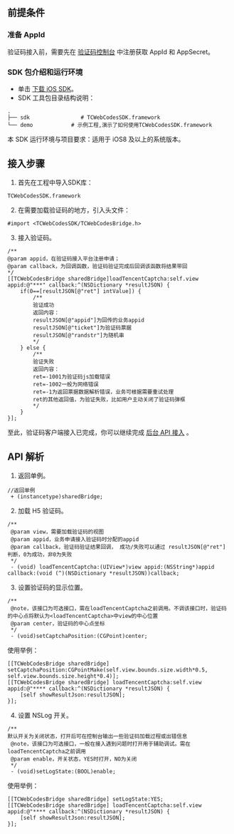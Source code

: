 ## 前提条件
### 准备 AppId
验证码接入前，需要先在 [验证码控制台](https://console.cloud.tencent.com/captcha) 中注册获取 AppId 和 AppSecret。
### SDK 包介绍和运行环境
- 单击 [下载 iOS SDK]()。
- SDK 工具包目录结构说明：
```
.
├── sdk                # TCWebCodesSDK.framework
└── demo            # 示例工程,演示了如何使用TCWebCodesSDK.framework
```
本 SDK 运行环境与项目要求：适用于 iOS8 及以上的系统版本。

## 接入步骤
1. 首先在工程中导入SDK库：
```
TCWebCodesSDK.framework
```
2. 在需要加载验证码的地方，引入头文件：
```
#import <TCWebCodesSDK/TCWebCodesBridge.h>
```
3. 接入验证码。
```
/**
@param appid，在验证码接入平台注册申请；
@param callback，为回调函数，验证码验证完成后回调该函数将结果带回
*/
[[TCWebCodesBridge sharedBridge]loadTencentCaptcha:self.view appid:@"***" callback:^(NSDictionary *resultJSON) {
    if(0==[resultJSON[@"ret"] intValue]) {
        /**
        验证成功
        返回内容：
        resultJSON[@"appid"]为回传的业务appid
        resultJSON[@"ticket"]为验证码票据
        resultJSON[@"randstr"]为随机串
        */
    } else {
        /**
        验证失败
        返回内容：
        ret=-1001为验证码js加载错误
        ret=-1002一般为网络错误
        ret=-1为返回票据数据解析错误，业务可根据需要重试处理
        ret的其他返回值，为验证失败，比如用户主动关闭了验证码弹框
        */
    }
}];
```

至此，验证码客户端接入已完成，你可以继续完成 [后台 API 接入]() 。
## API 解析
1. 返回单例。
```
//返回单例
 + (instancetype)sharedBridge;
```
2. 加载 H5 验证码。
```
/**
 @param view，需要加载验证码的视图
 @param appid，业务申请接入验证码时分配的appid
 @param callback，验证码验证结果回调， 成功/失败可以通过 resultJSON[@"ret"] 判断，0为成功，非0为失败
 */
 - (void) loadTencentCaptcha:(UIView*)view appid:(NSString*)appid  callback:(void (^)(NSDictionary *resultJSON))callback;
```
3. 设置验证码的显示位置。
```
/**
 @note，该接口为可选接口，需在loadTencentCaptcha之前调用。不调该接口时，验证码的中心点将默认为<loadTencentCaptcha>中view的中心位置
 @param center，验证码的中心点坐标
 */
 - (void)setCaptchaPosition:(CGPoint)center;
```
使用举例：
```
[[TCWebCodesBridge sharedBridge] setCaptchaPosition:CGPointMake(self.view.bounds.size.width*0.5, self.view.bounds.size.height*0.4)];
[[TCWebCodesBridge sharedBridge] loadTencentCaptcha:self.view appid:@"**** callback:^(NSDictionary *resultJSON) {
    [self showResultJson:resultJSON];
}];
```
4. 设置 NSLog 开关。
```
/**
默认开关为关闭状态，打开后可在控制台输出一些验证码加载过程或出错信息
 @note，该接口为可选接口，一般在接入遇到问题时打开用于辅助调试。需在loadTencentCaptcha之前调用
 @param enable，开关状态，YES时打开，NO为关闭
 */
 - (void)setLogState:(BOOL)enable;
```
使用举例：
```
[[TCWebCodesBridge sharedBridge] setLogState:YES;
[[TCWebCodesBridge sharedBridge] loadTencentCaptcha:self.view appid:@"**** callback:^(NSDictionary *resultJSON) {
    [self showResultJson:resultJSON];
}];
```